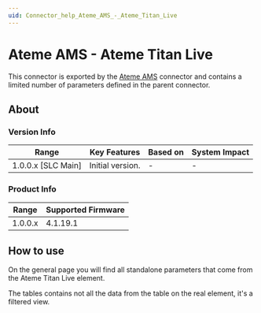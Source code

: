 ```yaml
---
uid: Connector_help_Ateme_AMS_-_Ateme_Titan_Live
---
```


# Ateme AMS - Ateme Titan Live

This connector is exported by the [Ateme AMS](xref:Connector_help_Ateme_AMS) connector and contains a limited number of parameters defined in the parent connector.

## About

### Version Info

| Range                | Key Features     | Based on     | System Impact     |
|----------------------|------------------|--------------|-------------------|
| 1.0.0.x [SLC Main]   | Initial version. | -            | -                 |

### Product Info

| Range     | Supported Firmware     |
|-----------|------------------------|
| 1.0.0.x   | 4.1.19.1               |

## How to use

On the general page you will find all standalone parameters that come from the Ateme Titan Live element.

The tables contains not all the data from the table on the real element, it's a filtered view.

